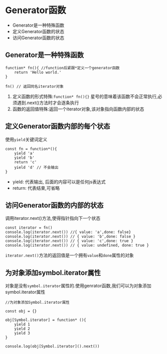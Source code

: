 # Generator函数
- Generator是一种特殊函数
- 定义Generator函数的状态
- 访问Generator函数的状态

## Generator是一种特殊函数

```
function* fn(){ //function后紧跟*定义一个generator函数
	return 'Hello world.'
}

fn() // 返回同名iterator对象
```
1. 定义函数的形式特殊:`function* fn(){}` 星号的意味着该函数不会正常执行,必须遇到.next()方法时才会逐条执行
2. 函数的返回值特殊:返回一个iterator对象,该对象指向函数内部的状态

## 定义Generator函数内部的每个状态
使用`yield`关键词定义
```
const fn = function*(){
	yield 'a'
	yield 'b'
	return 'c'
	yield 'd' // 不会输出
}
```
- yield: 代表输出, 后面的内容可以是任何js表达式
- return: 代表结束,可省略

## 访问Generator函数的内部的状态
调用iterator.next()方法,使得指针指向下一个状态
```
const iterator = fn()
console.log(iterator.next()) //{ value: 'a',done: false}
console.log(iterator.next()) // { value: 'b',done: false }
console.log(iterator.next()) // { value: 'c',done: true }
console.log(iterator.next()) // { value: undefined, done: true }
```
`iterator.next()`方法的返回值是一个拥有`value`和`done`属性的对象


## 为对象添加symbol.iterator属性

对象是没有`symbol.iterator`属性的.使用genrator函数,我们可以为对象添加symbol.iterator属性
```
//为对象添加Symbol.iterator属性

const obj = {}

obj[Symbol.iterator] = function* (){
	yield 1
	yield 2
	yield 3
}

console.log(obj[Symbol.iterator]().next())
```


